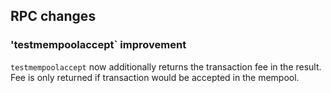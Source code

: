 RPC changes
------------

### 'testmempoolaccept` improvement

`testmempoolaccept` now additionally returns the transaction fee in the result.
Fee is only returned if transaction would be accepted in the mempool.